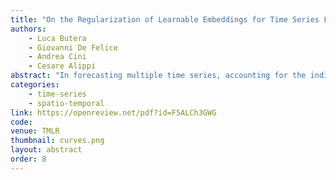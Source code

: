 ```yaml
---
title: "On the Regularization of Learnable Embeddings for Time Series Forecasting"
authors:
    - Luca Butera
    - Giovanni De Felice
    - Andrea Cini
    - Cesare Alippi
abstract: "In forecasting multiple time series, accounting for the individual features of each sequence can be challenging. To address this, modern deep learning methods for time series analysis combine a shared (global) model with local layers, specific to each time series, often implemented as learnable embeddings. Ideally, these local embeddings should encode meaningful representations of the unique dynamics of each sequence. However, when these are learned end-to-end as parameters of a forecasting model, they may end up acting as mere sequence identifiers. Shared processing blocks may then become reliant on such identifiers, limiting their transferability to new contexts. In this paper, we address this issue by investigating methods to regularize the learning of local learnable embeddings for time series processing. Specifically, we perform the first extensive empirical study on the subject and show how such regularizations consistently improve performance in widely adopted architectures. Furthermore, we show that methods attempting to prevent the co-adaptation of local and global parameters by means of embeddings perturbation are particularly effective in this context. In this regard, we include in the comparison several perturbation-based regularization methods, going as far as periodically resetting the embeddings during training. The obtained results provide an important contribution to understanding the interplay between learnable local parameters and shared processing layers: a key challenge in modern time series processing models and a step toward developing effective foundation models for time series." 
categories:
    - time-series 
    - spatio-temporal
link: https://openreview.net/pdf?id=F5ALCh3GWG
code: 
venue: TMLR
thumbnail: curves.png
layout: abstract
order: 8
---
```

